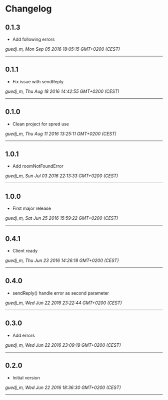 # Changelog

## 0.1.3

* Add following errors

*guedj_m, Mon Sep 05 2016 18:05:15 GMT+0200 (CEST)*

---
## 0.1.1

* Fix issue with sendReply

*guedj_m, Thu Aug 18 2016 14:42:55 GMT+0200 (CEST)*

---
## 0.1.0

* Clean project for spred use

*guedj_m, Thu Aug 11 2016 13:25:11 GMT+0200 (CEST)*

---
## 1.0.1

* Add roomNotFoundError

*guedj_m, Sun Jul 03 2016 22:13:33 GMT+0200 (CEST)*

---
## 1.0.0

* First major release

*guedj_m, Sat Jun 25 2016 15:59:22 GMT+0200 (CEST)*

---
## 0.4.1

* Client ready

*guedj_m, Thu Jun 23 2016 14:26:18 GMT+0200 (CEST)*

---
## 0.4.0

* sendReply() handle error as second parameter

*guedj_m, Wed Jun 22 2016 23:22:44 GMT+0200 (CEST)*

---
## 0.3.0

* Add errors

*guedj_m, Wed Jun 22 2016 23:09:19 GMT+0200 (CEST)*

---
## 0.2.0

* Initial version

*guedj_m, Wed Jun 22 2016 18:36:30 GMT+0200 (CEST)*

---